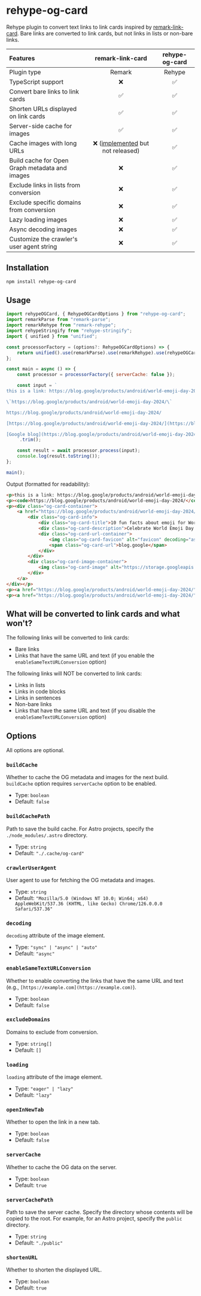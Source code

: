# rehype-og-card

Rehype plugin to convert text links to link cards inspired by [remark-link-card](https://github.com/gladevise/remark-link-card). Bare links are converted to link cards, but not links in lists or non-bare links.

| Features                                       |                                     remark-link-card                                      | rehype-og-card |
| :--------------------------------------------- | :---------------------------------------------------------------------------------------: | :------------: |
| Plugin type                                    |                                          Remark                                           |     Rehype     |
| TypeScript support                             |                                             ❌                                             |       ✅        |
| Convert bare links to link cards               |                                             ✅                                             |       ✅        |
| Shorten URLs displayed on link cards           |                                             ✅                                             |       ✅        |
| Server-side cache for images                   |                                             ✅                                             |       ✅        |
| Cache images with long URLs                    | ❌ ([implemented](https://github.com/gladevise/remark-link-card/pull/16) but not released) |       ✅        |
| Build cache for Open Graph metadata and images |                                             ❌                                             |       ✅        |
| Exclude links in lists from conversion         |                                             ❌                                             |       ✅        |
| Exclude specific domains from conversion       |                                             ❌                                             |       ✅        |
| Lazy loading images                            |                                             ❌                                             |       ✅        |
| Async decoding images                          |                                             ❌                                             |       ✅        |
| Customize the crawler's user agent string      |                                             ❌                                             |       ✅        |

## Installation

```sh
npm install rehype-og-card
```

## Usage

```js
import rehypeOGCard, { RehypeOGCardOptions } from "rehype-og-card";
import remarkParse from "remark-parse";
import remarkRehype from "remark-rehype";
import rehypeStringify from "rehype-stringify";
import { unified } from "unified";

const processorFactory = (options?: RehypeOGCardOptions) => {
    return unified().use(remarkParse).use(remarkRehype).use(rehypeOGCard, options).use(rehypeStringify);
};

const main = async () => {
    const processor = processorFactory({ serverCache: false });

    const input = `
this is a link: https://blog.google/products/android/world-emoji-day-2024/

\`https://blog.google/products/android/world-emoji-day-2024/\`

https://blog.google/products/android/world-emoji-day-2024/

[https://blog.google/products/android/world-emoji-day-2024/](https://blog.google/products/android/world-emoji-day-2024/)

[Google blog](https://blog.google/products/android/world-emoji-day-2024/)
    `.trim();

    const result = await processor.process(input);
    console.log(result.toString());
};

main();
```

Output (formatted for readability):

```html
<p>this is a link: https://blog.google/products/android/world-emoji-day-2024/</p>
<p><code>https://blog.google/products/android/world-emoji-day-2024/</code></p>
<p><div class="og-card-container">
    <a href="https://blog.google/products/android/world-emoji-day-2024/">
        <div class="og-card-info">
            <div class="og-card-title">10 fun facts about emoji for World Emoji Day</div>
            <div class="og-card-description">Celebrate World Emoji Day with Google, and check out what’s new for Emoji Kitchen.</div>
            <div class="og-card-url-container">
                <img class="og-card-favicon" alt="favicon" decoding="async" height="16" loading="lazy" src="https://www.google.com/s2/favicons?domain=blog.google" width="16">
                <span class="og-card-url">blog.google</span>
            </div>
        </div>
        <div class="og-card-image-container">
            <img class="og-card-image" alt="https://storage.googleapis.com/gweb-uniblog-publish-prod/images/world_emoji_day_v2_1.width-1300.png" decoding="async" loading="lazy" src="https://storage.googleapis.com/gweb-uniblog-publish-prod/images/world_emoji_day_v2_1.width-1300.png">
        </div>
    </a>
</div></p>
<p><a href="https://blog.google/products/android/world-emoji-day-2024/">https://blog.google/products/android/world-emoji-day-2024/</a></p>
<p><a href="https://blog.google/products/android/world-emoji-day-2024/">Google blog</a></p>
```

## What will be converted to link cards and what won't?

The following links will be converted to link cards:

- Bare links
- Links that have the same URL and text (if you enable the `enableSameTextURLConversion` option)

The following links will NOT be converted to link cards:

- Links in lists
- Links in code blocks
- Links in sentences
- Non-bare links
- Links that have the same URL and text (if you disable the `enableSameTextURLConversion` option)

## Options

All options are optional.

### `buildCache`

Whether to cache the OG metadata and images for the next build. `buildCache` option requires `serverCache` option to be enabled.

- Type: `boolean`
- Default: `false`

### `buildCachePath`

Path to save the build cache. For Astro projects, specify the `./node_modules/.astro` directory.

- Type: `string`
- Default: `"./.cache/og-card"`

### `crawlerUserAgent`

User agent to use for fetching the OG metadata and images.

- Type: `string`
- Default: `"Mozilla/5.0 (Windows NT 10.0; Win64; x64) AppleWebKit/537.36 (KHTML, like Gecko) Chrome/126.0.0.0 Safari/537.36"`

### `decoding`

`decoding` attribute of the image element.

- Type: `"sync" | "async" | "auto"`
- Default: `"async"`

### `enableSameTextURLConversion`

Whether to enable converting the links that have the same URL and text (e.g., `[https://example.com](https://example.com)`).

- Type: `boolean`
- Default: `false`

### `excludeDomains`

Domains to exclude from conversion.

- Type: `string[]`
- Default: `[]`

### `loading`

`loading` attribute of the image element.

- Type: `"eager" | "lazy"`
- Default: `"lazy"`

### `openInNewTab`

Whether to open the link in a new tab.

- Type: `boolean`
- Default: `false`

### `serverCache`

Whether to cache the OG data on the server.

- Type: `boolean`
- Default: `true`

### `serverCachePath`

Path to save the server cache. Specify the directory whose contents will be copied to the root. For example, for an Astro project, specify the `public` directory.

- Type: `string`
- Default: `"./public"`

### `shortenURL`

Whether to shorten the displayed URL.

- Type: `boolean`
- Default: `true`
